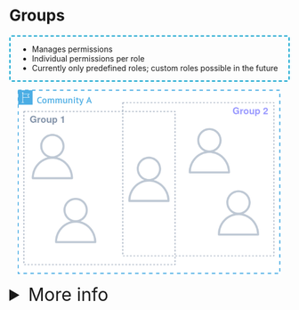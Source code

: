 # Groups

<div class="flex flex-row gap-x-2 m-t-2 m-b-12">
  <div class="flex flex-col flex-50 font-xxlarge justify-center" style="padding: 0 15px; border: 2px dashed #00a0cc; border-radius: 4px">

  <ul class="" style="">
    <li>Manages permissions</li>
    <li>Individual permissions per role</li>
    <li>Currently only predefined roles; custom roles possible in the future</li>
  </ul>

  </div>
  <div class="flex flex-col flex-50" style="padding: 0 15px;">
    <p align="center">
      <img src="../assets/images/aruna_v3.groups.drawio.png"/>
    </p>
  </div>
</div>

<details>
  <summary class="highlight font-bold" style="font-size:xx-large; margin-bottom: 10px; ">More info</summary>

  <div class="flex flex-col font-xlarge" style="padding: 0 15px; border: 2px dashed #00a0cc; border-radius: 4px">

  Lorem ipsum dolor sit amet, consetetur sadipscing elitr, sed diam nonumy eirmod tempor invidunt ut labore et dolore magna aliquyam erat, sed diam voluptua. At vero eos et accusam et justo duo dolores et ea rebum. Stet clita kasd gubergren, no sea takimata sanctus est Lorem ipsum dolor sit amet. Lorem ipsum dolor sit amet, consetetur sadipscing elitr, sed diam nonumy eirmod tempor invidunt ut labore et dolore magna aliquyam erat, sed diam voluptua. At vero eos et accusam et justo duo dolores et ea rebum. Stet clita kasd gubergren, no sea takimata sanctus est Lorem ipsum dolor sit amet. Lorem ipsum dolor sit amet, consetetur sadipscing elitr, sed diam nonumy eirmod tempor invidunt ut labore et dolore magna aliquyam erat, sed diam voluptua. At vero eos et accusam et justo duo dolores et ea rebum. Stet clita kasd gubergren, no sea takimata sanctus est Lorem ipsum dolor sit amet.  

  Duis autem vel eum iriure dolor in hendrerit in vulputate velit esse molestie consequat, vel illum dolore eu feugiat nulla facilisis at vero eros et accumsan et iusto odio dignissim qui blandit praesent luptatum zzril delenit augue duis dolore te feugait nulla facilisi. Lorem ipsum dolor sit amet, consectetuer

  </div>
</details>
